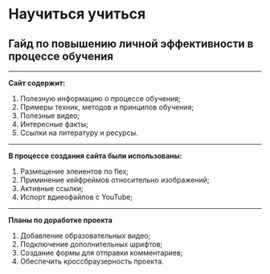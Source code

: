 # Научиться учиться
## Гайд по повышению личной эффективности в процессе обучения
___ 
**Сайт содержит:** 
1. Полезную информацию о процессе обучения;
2. Примеры техник, методов и принципов обучения;
3. Полезные видео;
4. Интересные факты;
5. Ссылки на литературу и ресурсы.
___ 
**В процессе создания сайта были использованы:**
1. Размещение элеиентов по flex;
2. Приминение кейфреймов относительно изображений;
3. Активные ссылки;
4. Испорт вдиеофайлов с YouTube;
___ 
**Планы по доработке проекта**
1. Добавление образовательных видео;
2. Подключение дополнительных шрифтов;
3. Создание формы для отправки комментариев;
4. Обеспечить кроссбраузерность проекта.
